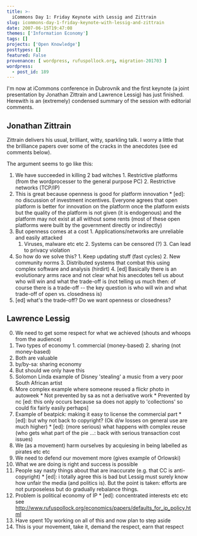 ```yaml
---
title: >-
  iCommons Day 1: Friday Keynote with Lessig and Zittrain
slug: icommons-day-1-friday-keynote-with-lessig-and-zittrain
date: 2007-06-15T19:47:08
themes: ['Information Economy']
tags: []
projects: ['Open Knowledge']
posttypes: []
featured: False
provenance: [ wordpress, rufuspollock.org, migration-201703 ]
wordpress:
  - post_id: 189
---
```


I'm now at iCommons conference in Dubrovnik and the first keynote (a joint presentation by Jonathan Zittrain and Lawrence Lessig) has just finished. Herewith is an (extremely) condensed summary of the session with editorial comments.

## Jonathan Zittrain

Zittrain delivers his usual, brilliant, witty, sparkling talk. I worry a little that the brilliance papers over some of the cracks in the anecdotes (see ed comments below).

The argument seems to go like this:

  1. We have succeeded in killing 2 bad witches
    1. Restrictive platforms (from the wordprocesser to the general purpose PC)
    2. Restrictive networks (TCP/IP)
  2. This is great because openness is good for platform innovation
    * [ed]: no discussion of investment incentives. Everyone agrees that open platform is better for innovation on the platform once the platform exists but the quality of the platform is not given (it is endogenous) and the platform may not exist at all without some rents (most of these open platforms were built by the government directly or indirectly)
  3. But openness comes at a cost
    1. Applications/networks are unreliable and easily attacked
      1. Viruses, malware etc etc 
    2. Systems can be censored (?)
    3. Can lead to privacy violation
  4. So how do we solve this?
    1. Keep updating stuff (fast cycles)
    2. New community norms 
    3. Distributed systems that combat this using complex software and analysis (hirdirt)
    4. [ed] Basically there is an evolutionary arms race and not clear what his anecdotes tell us about who will win and what the trade-off is (not telling us much then: of course there is a trade-off -- the key question is who will win and what trade-off of open vs. closedness is)
  5. [ed] what's the trade-off? Do we want openness or closedness?

## Lawrence Lessig

  0. We need to get some respect for what we achieved (shouts and whoops from the audience)
  1. Two types of economy
    1. commercial (money-based)
    2. sharing (not money-based)
  2. Both are valuable
  3. by/by-sa: sharing economy
  4. But should we only have this
  5. Solomon Linda example of Disney 'stealing' a music from a very poor South African artist
  6. More complex example where someone reused a flickr photo in autoweek
    * Not prevented by sa as not a derivative work
    * Prevented by nc [ed: this only occurs because sa does not apply to 'collections' so could fix fairly easily perhaps]
  7. Example of beatpick: making it easy to license the commercial part
    * [ed]: but why not back to copyright? (Ok d/w losses on general use are much higher)
    * [ed]: (more serious) what happens with complex reuse (who gets what part of the pie ...: back with serious transaction cost issues)
  8. We (as a movement) harm ourselves by acquiesing in being labelled as pirates etc etc
  9. We need to defend our movement more (gives example of Orlowski) 
  10. What we are doing is right and success is possible
  11. People say nasty things about that are inaccurate (e.g. that CC is anti-copyright)
    * [ed]: i totally agree this is bad but Lessig must surely know how unfair the media (and politics is). But the point is taken: efforts are not purposeless but do gradually rebalance things.
  12. Problem is political economy of IP
    * [ed]: concentrated interests etc etc see <http://www.rufuspollock.org/economics/papers/defaults_for_ip_policy.html>
  13. Have spent 10y working on all of this and now plan to step aside
  14. This is your movement, take it, demand the respect, earn that respect



